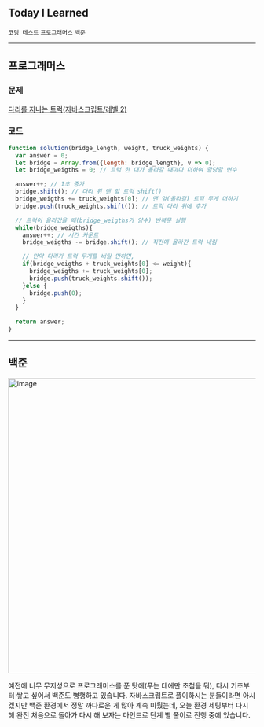 ## Today I Learned

<code>코딩 테스트</code> <code>프로그래머스</code> <code>백준</code>

---

## 프로그래머스 

### 문제

[다리를 지나는 트럭(자바스크립트/레벨 2)](https://school.programmers.co.kr/learn/courses/30/lessons/42583)

### 코드

```js
function solution(bridge_length, weight, truck_weights) {
  var answer = 0;
  let bridge = Array.from({length: bridge_length}, v => 0);
  let bridge_weigths = 0; // 트럭 한 대가 올라갈 때마다 더하여 할당할 변수

  answer++; // 1초 증가
  bridge.shift(); // 다리 위 맨 앞 트럭 shift()
  bridge_weigths += truck_weights[0]; // 맨 앞(올라갈) 트럭 무게 더하기
  bridge.push(truck_weights.shift()); // 트럭 다리 위에 추가

  // 트럭이 올라갔을 때(bridge_weigths가 양수) 반복문 실행
  while(bridge_weigths){
    answer++; // 시간 카운트
    bridge_weigths -= bridge.shift(); // 직전에 올라간 트럭 내림

    // 만약 다리가 트럭 무게를 버틸 만하면,
    if(bridge_weigths + truck_weights[0] <= weight){
      bridge_weigths += truck_weights[0];
      bridge.push(truck_weights.shift());
    }else {
      bridge.push(0);
    }
  }

  return answer;
}
```

---

## 백준

<img width="600" alt="image" src="https://user-images.githubusercontent.com/85447054/198820693-a967c35c-eb9b-4922-9040-3998636ca7e7.png">

예전에 너무 무지성으로 프로그래머스를 푼 탓에(푸는 데에만 초첨을 둬), 다시 기초부터 쌓고 싶어서 백준도 병행하고 있습니다. 자바스크립트로 풀이하시는 분들이라면 아시겠지만 백준 환경에서 정말 까다로운 게 많아 계속 미뤘는데, 오늘 환경 세팅부터 다시 해 완전 처음으로 돌아가 다시 해 보자는 마인드로 단계 별 풀이로 진행 중에 있습니다.